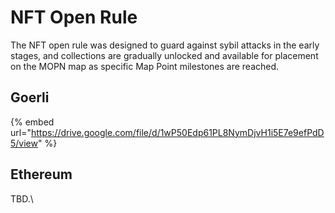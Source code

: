 # NFT Open Rule

The NFT open rule was designed to guard against sybil attacks in the early stages, and  collections are gradually unlocked and available for placement on the MOPN map as specific Map Point milestones are reached.

## Goerli&#x20;

{% embed url="https://drive.google.com/file/d/1wP50Edp61PL8NymDjvH1i5E7e9efPdD5/view" %}

## Ethereum&#x20;

TBD.\

